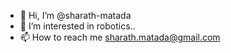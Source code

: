 - 👋 Hi, I’m @sharath-matada
- 👀 I’m interested in robotics..
- 📫 How to reach me sharath.matada@gmail.com

<!---
sharath-matada/sharath-matada is a ✨ special ✨ repository because its `README.md` (this file) appears on your GitHub profile.
You can click the Preview link to take a look at your changes.
--->
